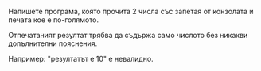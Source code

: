 Напишете програма, която прочита 2 числа със запетая от конзолата и печата кое е
по-голямото.

Отпечатаният резултат трябва да съдържа само числото без никакви допълнителни
пояснения.

Например: "резултатът е 10" e невалидно.
